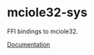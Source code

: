 # mciole32-sys #
FFI bindings to mciole32.

[Documentation](https://retep998.github.io/doc/mciole32-sys/)
